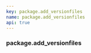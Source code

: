 ```yaml
---
key: package.add_versionfiles
name: package.add_versionfiles
api: true
---
```


### package.add_versionfiles
